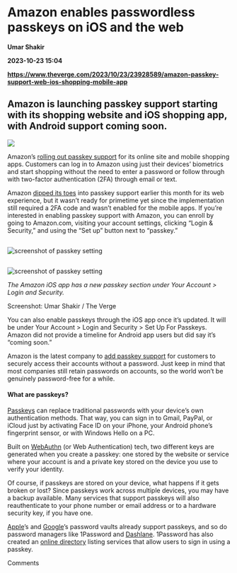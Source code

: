 # Amazon enables passwordless passkeys on iOS and the web
**Umar Shakir**

**2023-10-23 15:04**

**https://www.theverge.com/2023/10/23/23928589/amazon-passkey-support-web-ios-shopping-mobile-app**

Amazon is launching passkey support starting with its shopping website and iOS shopping app, with Android support coming soon.
------------------------------------------------------------------------------------------------------------------------------

![](https://cdn.vox-cdn.com/thumbor/6AUNLQQ55_6L2P510F_napwor4I=/0x0:2229x1486/1200x628/filters:focal(1115x743:1116x744)/cdn.vox-cdn.com/uploads/chorus_asset/file/25024515/90_2.jpeg)

Amazon’s [rolling out passkey support](https://www.aboutamazon.com/news/retail/amazon-passwordless-sign-in-passkey) for its online site and mobile shopping apps. Customers can log in to Amazon using just their devices’ biometrics and start shopping without the need to enter a password or follow through with two-factor authentication (2FA) through email or text.

Amazon [dipped its toes](https://www.theverge.com/2023/10/17/23920887/amazon-is-dipping-its-toes-into-passkeys) into passkey support earlier this month for its web experience, but it wasn’t ready for primetime yet since the implementation still required a 2FA code and wasn’t enabled for the mobile apps. If you’re interested in enabling passkey support with Amazon, you can enroll by going to Amazon.com, visiting your account settings, clicking “Login & Security,” and using the “Set up” button next to “passkey.”

![screenshot of passkey setting](data:image/gif;base64,R0lGODlhAQABAIAAAAAAAP///yH5BAEAAAAALAAAAAABAAEAAAIBRAA7)

![screenshot of passkey setting](https://duet-cdn.vox-cdn.com/thumbor/0x0:1125x1125/2400x2400/filters:focal(563x563:564x564):format(webp)/cdn.vox-cdn.com/uploads/chorus_asset/file/25024583/Screenshot_2023_10_23_at_10.31.53_AM.jpeg)

![screenshot of passkey setting](data:image/gif;base64,R0lGODlhAQABAIAAAAAAAP///yH5BAEAAAAALAAAAAABAAEAAAIBRAA7)

![screenshot of passkey setting](https://duet-cdn.vox-cdn.com/thumbor/0x0:1125x1125/2400x2400/filters:focal(563x563:564x564):format(webp)/cdn.vox-cdn.com/uploads/chorus_asset/file/25024583/Screenshot_2023_10_23_at_10.31.53_AM.jpeg)

_The Amazon iOS app has a new passkey section under Your Account > Login and Security._

Screenshot: Umar Shakir / The Verge

You can also enable passkeys through the iOS app once it’s updated. It will be under Your Account > Login and Security > Set Up For Passkeys. Amazon did not provide a timeline for Android app users but did say it’s “coming soon.”

Amazon is the latest company to [add passkey support](https://www.theverge.com/2023/9/29/23895518/passkey-passwordless-login-announcements-news-updates) for customers to securely access their accounts without a password. Just keep in mind that most companies still retain passwords on accounts, so the world won’t be genuinely password-free for a while.

#### **What are passkeys?**

[Passkeys](https://www.theverge.com/2023/9/29/23895518/passkey-passwordless-login-announcements-news-updates) can replace traditional passwords with your device’s own authentication methods. That way, you can sign in to Gmail, PayPal, or iCloud just by activating Face ID on your iPhone, your Android phone’s fingerprint sensor, or with Windows Hello on a PC.

Built on [WebAuthn](https://www.theverge.com/2019/3/4/18249895/web-authentication-webauthn-world-wide-web-consortium-w3c-standard-browsers) (or Web Authentication) tech, two different keys are generated when you create a passkey: one stored by the website or service where your account is and a private key stored on the device you use to verify your identity.

Of course, if passkeys are stored on your device, what happens if it gets broken or lost? Since passkeys work across multiple devices, you may have a backup available. Many services that support passkeys will also reauthenticate to your phone number or email address or to a hardware security key, if you have one.

[Apple](https://www.theverge.com/2022/8/5/23293643/apple-passkeys-fido-alliance-passwordless-google-microsoft)’s and [Google](https://www.theverge.com/23712758/google-passkey-password-2fa-security-how-to)’s password vaults already support passkeys, and so do password managers like 1Password and [Dashlane](https://www.theverge.com/2022/8/31/23329373/dashlane-passkeys-password-manager). 1Password has also created an [online directory](https://passkeys.directory/) listing services that allow users to sign in using a passkey.

Comments
